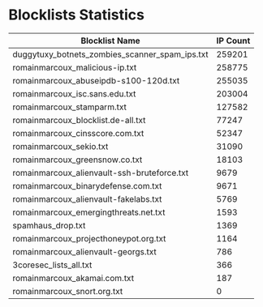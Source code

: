 # Blocklists Statistics
| Blocklist Name | IP Count |
|----|----|
| duggytuxy_botnets_zombies_scanner_spam_ips.txt | 259201 |
| romainmarcoux_malicious-ip.txt | 258775 |
| romainmarcoux_abuseipdb-s100-120d.txt | 255035 |
| romainmarcoux_isc.sans.edu.txt | 203004 |
| romainmarcoux_stamparm.txt | 127582 |
| romainmarcoux_blocklist.de-all.txt | 77247 |
| romainmarcoux_cinsscore.com.txt | 52347 |
| romainmarcoux_sekio.txt | 31090 |
| romainmarcoux_greensnow.co.txt | 18103 |
| romainmarcoux_alienvault-ssh-bruteforce.txt | 9679 |
| romainmarcoux_binarydefense.com.txt | 9671 |
| romainmarcoux_alienvault-fakelabs.txt | 5769 |
| romainmarcoux_emergingthreats.net.txt | 1593 |
| spamhaus_drop.txt | 1369 |
| romainmarcoux_projecthoneypot.org.txt | 1164 |
| romainmarcoux_alienvault-georgs.txt | 786 |
| 3coresec_lists_all.txt | 366 |
| romainmarcoux_akamai.com.txt | 187 |
| romainmarcoux_snort.org.txt | 0 |
